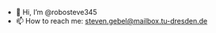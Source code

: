 - 👋 Hi, I’m @robosteve345
- 📫 How to reach me: steven.gebel@mailbox.tu-dresden.de

<!---
robosteve345/robosteve345 is a ✨ special ✨ repository because its `README.md` (this file) appears on your GitHub profile.
You can click the Preview link to take a look at your changes.
--->
